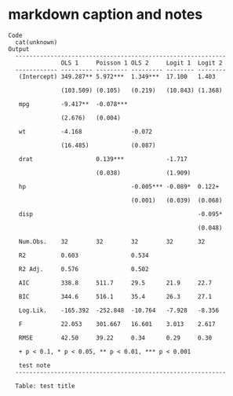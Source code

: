 # markdown caption and notes

    Code
      cat(unknown)
    Output
      ------------------------------------------------------------
                   OLS 1     Poisson 1 OLS 2     Logit 1  Logit 2 
      ------------ --------- --------- --------- -------- --------
       (Intercept) 349.287** 5.972***  1.349***  17.100   1.403   
                                                                  
                   (103.509) (0.105)   (0.219)   (10.843) (1.368) 
                                                                  
       mpg         -9.417**  -0.078***                            
                                                                  
                   (2.676)   (0.004)                              
                                                                  
       wt          -4.168              -0.072                     
                                                                  
                   (16.485)            (0.087)                    
                                                                  
       drat                  0.139***            -1.717           
                                                                  
                             (0.038)             (1.909)          
                                                                  
       hp                              -0.005*** -0.089*  0.122+  
                                                                  
                                       (0.001)   (0.039)  (0.068) 
                                                                  
       disp                                               -0.095* 
                                                                  
                                                          (0.048) 
                                                                  
       Num.Obs.    32        32        32        32       32      
                                                                  
       R2          0.603               0.534                      
                                                                  
       R2 Adj.     0.576               0.502                      
                                                                  
       AIC         338.8     511.7     29.5      21.9     22.7    
                                                                  
       BIC         344.6     516.1     35.4      26.3     27.1    
                                                                  
       Log.Lik.    -165.392  -252.848  -10.764   -7.928   -8.356  
                                                                  
       F           22.053    301.667   16.601    3.013    2.617   
                                                                  
       RMSE        42.50     39.22     0.34      0.29     0.30    
                                                                  
       + p < 0.1, * p < 0.05, ** p < 0.01, *** p < 0.001          
                                                                  
       test note                                                  
      ------------------------------------------------------------
      
      Table: test title


